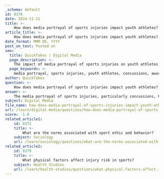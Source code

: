 ```yaml
---
_schema: default
id: 8376
date: 2024-11-21
title: >-
    How does media portrayal of sports injuries impact youth athletes?
article_title: >-
    How does media portrayal of sports injuries impact youth athletes?
date_format: MMM DD, YYYY
post_on_text: Posted on
seo:
  title: QuickTakes | Digital Media
  page_description: >-
    The impact of media portrayal of sports injuries on youth athletes includes shaping awareness of concussions, normalizing injury culture, influencing behavior, reflecting gender biases, affecting sports participation rates, and promoting public health advocacy.
  page_keywords: >-
    media portrayal, sports injuries, youth athletes, concussions, awareness, normalization, injury behavior, gender bias, participation, public health implications, athlete safety, sports culture
author: QuickTakes
question: >-
    How does media portrayal of sports injuries impact youth athletes?
answer: >-
    The media portrayal of sports injuries, particularly concussions, has a significant impact on youth athletes in several ways. Here are some key points to consider:\n\n1. **Understanding and Awareness**: The media plays a crucial role in shaping community understanding of sports-related injuries, including concussions. Accurate reporting can help raise awareness about the seriousness of these injuries and the importance of proper reporting and management. For instance, the portrayal of sports concussions can influence how young athletes perceive the risks associated with their participation in sports.\n\n2. **Normalization of Injuries**: Media narratives often glorify athletes who play through injuries, which can lead to the normalization of pain and injury in sports culture. This can create an environment where young athletes feel pressured to ignore their injuries or downplay their severity, potentially leading to long-term health consequences. The heroic portrayal of athletes overcoming injuries can send a message that toughness is more important than health.\n\n3. **Influence on Behavior**: Research indicates that media attitudes can influence the decisions of youth coaches, parents, and the athletes themselves. For example, if the media emphasizes the importance of playing through injuries, young athletes may be more likely to adopt similar attitudes, potentially increasing their risk of further injury. Conversely, responsible media coverage that highlights the risks of playing injured can encourage safer practices.\n\n4. **Gender Considerations**: The media's portrayal of injuries can also reflect and reinforce gender biases. Studies have shown that girls are more likely to abandon sports than boys, partly due to societal pressures and media representations. This can affect how young female athletes perceive their participation in sports and their willingness to report injuries.\n\n5. **Impact on Participation**: The way injuries are discussed in the media can influence youth sports participation rates. For instance, negative portrayals of injury risks may deter some young athletes from participating in contact sports, while positive portrayals may encourage others to engage despite the risks. This dynamic can significantly affect overall youth sports engagement.\n\n6. **Public Health Implications**: The media's framing of sports injuries as a public health issue can lead to increased awareness and advocacy for better safety measures in youth sports. This can result in changes in coaching practices, policy adjustments, and improved injury prevention strategies.\n\nIn summary, the media's portrayal of sports injuries has a profound impact on youth athletes, influencing their understanding of injury risks, shaping cultural norms around injury acceptance, and affecting their participation in sports. Accurate and responsible media coverage is essential to promote a healthier sports culture that prioritizes athlete safety and well-being.
subject: Digital Media
file_name: how-does-media-portrayal-of-sports-injuries-impact-youth-athletes.md
url: /learn/digital-media/questions/how-does-media-portrayal-of-sports-injuries-impact-youth-athletes
score: -1.0
related_article1:
    id: 8371
    title: >-
        What are the norms associated with sport ethic and behavior?
    subject: Sociology
    url: /learn/sociology/questions/what-are-the-norms-associated-with-sport-ethic-and-behavior
related_article2:
    id: 8379
    title: >-
        What physical factors affect injury risk in sports?
    subject: Health Studies
    url: /learn/health-studies/questions/what-physical-factors-affect-injury-risk-in-sports
---
```


&nbsp;